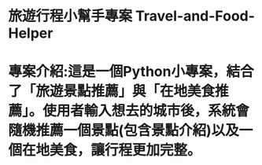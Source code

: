 # 旅遊行程小幫手專案 Travel-and-Food-Helper

# 專案介紹:這是一個Python小專案，結合了「旅遊景點推薦」與「在地美食推薦」。使用者輸入想去的城市後，系統會隨機推薦一個景點(包含景點介紹)以及一個在地美食，讓行程更加完整。







